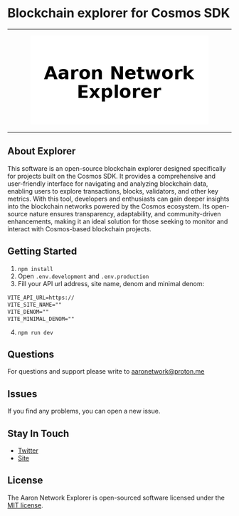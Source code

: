 # Blockchain explorer for Cosmos SDK

---

<p align="center"><a href="https://explorer.aaronetwork.xyz" target="_blank"><img src="https://raw.githubusercontent.com/aaronetwork/logo/main/aaron_network_explorer_logo.png" width="400" alt="Explorer Logo"></a></p>

---

## About Explorer

This software is an open-source blockchain explorer designed specifically for projects built on the Cosmos SDK. It provides a comprehensive and user-friendly interface for navigating and analyzing blockchain data, enabling users to explore transactions, blocks, validators, and other key metrics. With this tool, developers and enthusiasts can gain deeper insights into the blockchain networks powered by the Cosmos ecosystem. Its open-source nature ensures transparency, adaptability, and community-driven enhancements, making it an ideal solution for those seeking to monitor and interact with Cosmos-based blockchain projects.

## Getting Started

1. `npm install`
2. Open `.env.development` and `.env.production`
3. Fill your API url address, site name, denom and minimal denom:
```text
VITE_API_URL=https://
VITE_SITE_NAME=""
VITE_DENOM=""
VITE_MINIMAL_DENOM=""
```
4. `npm run dev`

## Questions

For questions and support please write to [aaronetwork@proton.me](mailto:aaronetwork@proton.me)

## Issues

If you find any problems, you can open a new issue.

## Stay In Touch

- [Twitter](https://x.com/aaronetwork)
- [Site](https://aaronetwork.xyz)

## License

The Aaron Network Explorer is open-sourced software licensed under the [MIT license](https://opensource.org/licenses/MIT).
